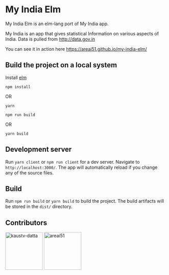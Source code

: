 # My India Elm

My India Elm is an elm-lang port of My India app.

My India is an app that gives statistical Information on various aspects of India. Data is pulled from http://data.gov.in

You can see it in action here https://areai51.github.io/my-india-elm/

## Build the project on a local system
Install [elm](https://guide.elm-lang.org/install.html)

~~~~
npm install
~~~~
OR
~~~~
yarn
~~~~

~~~~
npm run build
~~~~
OR
~~~~
yarn build
~~~~

## Development server
Run `yarn client` or `npm run client` for a dev server. Navigate to `http://localhost:3000/`. The app will automatically reload if you change any of the source files.

## Build

Run `npm run build` or `yarn build` to build the project. The build artifacts will be stored in the `dist/` directory.

## Contributors

[<img alt="kaustv-datta" src="https://avatars.githubusercontent.com/u/6747425?v=3&s=117" width="117">](https://github.com/kaustv-datta)
[<img alt="areai51" src="https://avatars.githubusercontent.com/u/357862?v=3&s=117" width="117">](https://github.com/areai51)
